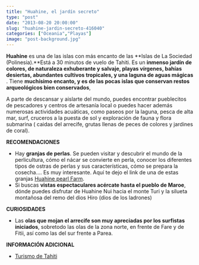 ```yaml
---
title: "Huahine, el jardín secreto"
type: "post"
date: "2013-08-20 20:00:00"
slug: "huahine-jardin-secreto-416040"
categories: ["Oceania","Playas"]
image: "post-background.jpg"
---
```


 **[](/wp-content/uploads/2013/08/416040-199554.jpg)**

 **Huahine** es una de las islas con más encanto de las **Islas de La Sociedad (Polinesia).**Está a 30 minutos de vuelo de Tahiti. Es un **inmenso jardín de colores, de naturaleza exhuberante y salvaje, playas vírgenes, bahías desiertas, abundantes cultivos tropicales, y una laguna de aguas mágicas** . Tiene **muchísimo encanto, y es de las pocas islas que conservan restos arqueológicos bien conservados**,

 A parte de descansar y aislarte del mundo, puedes encontrar pueblecitos de pescadores y centros de artesanía local o puedes hacer además numerosas actividades acuáticas, como paseos por la laguna, pesca de alta mar, surf, cruceros a la puesta de sol y exploración de fauna y flora submarina ( caidas del arrecife, grutas llenas de peces de colores y jardines de coral).

 **RECOMENDACIONES**

- Hay **granjas de perlas**. Se pueden visitar y descubrir el mundo de la perlicultura, cómo el nácar se convierte en perla, conocer los diferentes tipos de ostras de perlas y sus características, cómo se prepara la cosecha.... Es muy interesante. Aquí te dejo el link de una de estas granjas [Huahine pearl Farm](http://www.huahinepearlfarm.com).
- Si buscas **vistas espectaculares acércate hasta el pueblo de Maroe**, dónde puedes disfrutar de Huahine Nui hacia el monte Turi y la silueta montañosa del remo del dios Hiro (dios de los ladrones)

 **CURIOSIDADES**

- Las **olas que mojan el arrecife son muy apreciadas por los surfistas iniciados**, sobretodo las olas de la zona norte, en frente de Fare y de Fitii, así como las del sur frente a Parea.

 **INFORMACIÓN ADICIONAL**

- [Turismo de Tahiti](http://www.tahiti-tourisme.es/home.php?etabid=3)